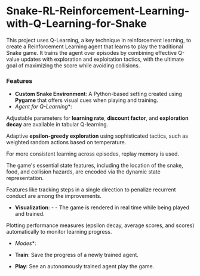 # Snake-RL-Reinforcement-Learning-with-Q-Learning-for-Snake

This project uses Q-Learning, a key technique in reinforcement learning, to create a Reinforcement Learning agent that learns to play the traditional Snake game. It trains the agent over episodes by combining effective Q-value updates with exploration and exploitation tactics, with the ultimate goal of maximizing the score while avoiding collisions.

### Features

- **Custom Snake Environment**: A Python-based setting created using **Pygame** that offers visual cues when playing and training.
- *Agent for Q-Learning**:

Adjustable parameters for **learning rate**, **discount factor**, and **exploration decay** are available in tabular Q-learning.

Adaptive **epsilon-greedy exploration** using sophisticated tactics, such as weighted random actions based on temperature.

For more consistent learning across episodes, replay memory is used.

The game's essential state features, including the location of the snake, food, and collision hazards, are encoded via the dynamic state representation.

Features like tracking steps in a single direction to penalize recurrent conduct are among the improvements.

- **Visualization**: - - The game is rendered in real time while being played and trained.

Plotting performance measures (epsilon decay, average scores, and scores) automatically to monitor learning progress.

- *Modes**:

- **Train**: Save the progress of a newly trained agent.

- **Play**: See an autonomously trained agent play the game.
